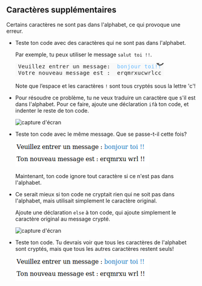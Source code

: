 ## Caractères supplémentaires

Certains caractères ne sont pas dans l'alphabet, ce qui provoque une erreur.

+ Teste ton code avec des caractères qui ne sont pas dans l'alphabet.
    
    Par exemple, tu peux utiliser le message `salut toi !!`.
    
    ![capture d'écran](images/messages-extra-characters.png)
    
    Note que l’espace et les caractères `!` sont tous cryptés sous la lettre 'c'!

+ Pour résoudre ce problème, tu ne veux traduire un caractère que s'il est dans l'alphabet. Pour ce faire, ajoute une déclaration `if`à ton code, et indenter le reste de ton code.
    
    ![capture d'écran](images/messages-if.png)

+ Teste ton code avec le même message. Que se passe-t-il cette fois?
    
    ![capture d'écran](images/messages-if-test.png)
    
    Maintenant, ton code ignore tout caractère si ce n'est pas dans l'alphabet.

+ Ce serait mieux si ton code ne cryptait rien qui ne soit pas dans l'alphabet, mais utilisait simplement le caractère original.
    
    Ajoute une déclaration `else` à ton code, qui ajoute simplement le caractère original au message crypté.
    
    ![capture d'écran](images/messages-else.png)

+ Teste ton code. Tu devrais voir que tous les caractères de l'alphabet sont cryptés, mais que tous les autres caractères restent seuls!
    
    ![capture d'écran](images/messages-else-test.png)